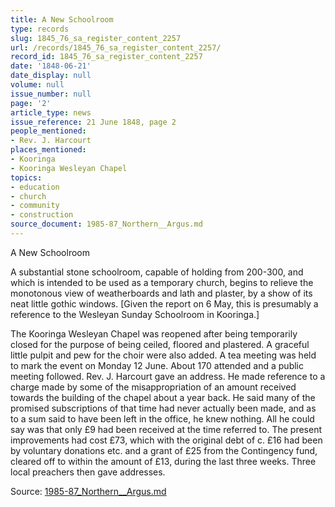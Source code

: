 ```yaml
---
title: A New Schoolroom
type: records
slug: 1845_76_sa_register_content_2257
url: /records/1845_76_sa_register_content_2257/
record_id: 1845_76_sa_register_content_2257
date: '1848-06-21'
date_display: null
volume: null
issue_number: null
page: '2'
article_type: news
issue_reference: 21 June 1848, page 2
people_mentioned:
- Rev. J. Harcourt
places_mentioned:
- Kooringa
- Kooringa Wesleyan Chapel
topics:
- education
- church
- community
- construction
source_document: 1985-87_Northern__Argus.md
---
```


A New Schoolroom

A substantial stone schoolroom, capable of holding from 200-300, and which is intended to be used as a temporary church, begins to relieve the monotonous view of weatherboards and lath and plaster, by a show of its neat little gothic windows.  [Given the report on 6 May, this is presumably a reference to the Wesleyan Sunday Schoolroom in Kooringa.]

The Kooringa Wesleyan Chapel was reopened after being temporarily closed for the purpose of being ceiled, floored and plastered.    A graceful little pulpit and pew for the choir were also added.  A tea meeting was held to mark the event on Monday 12 June.  About 170 attended and a public meeting followed.  Rev. J. Harcourt gave an address.  He made reference to a charge made by some of the misappropriation of an amount received towards the building of the chapel about a year back.  He said many of the promised subscriptions of that time had never actually been made, and as to a sum said to have been left in the office, he knew nothing.  All he could say was that only £9 had been received at the time referred to.  The present improvements had cost £73, which with the original debt of c. £16 had been by voluntary donations etc. and a grant of £25 from the Contingency fund, cleared off to within the amount of £13, during the last three weeks.  Three local preachers then gave addresses.

Source: [1985-87_Northern__Argus.md](/downloads/markdown/1985-87_Northern__Argus.md)

